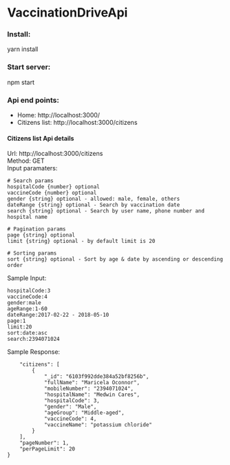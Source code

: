 # VaccinationDriveApi

### Install: 
yarn install

### Start server:
npm start

### Api end points:
- Home: http://localhost:3000/
- Citizens list: http://localhost:3000/citizens

#### Citizens list Api details
Url: http://localhost:3000/citizens  
Method: GET  
Input paramaters:

```
# Search params
hospitalCode {number} optional
vaccineCode {number} optional
gender {string} optional - allowed: male, female, others
dateRange {string} optional - Search by vaccination date
search {string} optional - Search by user name, phone number and hospital name

# Pagination params
page {string} optional
limit {string} optional - by default limit is 20

# Sorting params
sort {string} optional - Sort by age & date by ascending or descending order
```

Sample Input:
```
hospitalCode:3
vaccineCode:4
gender:male
ageRange:1-60
dateRange:2017-02-22 - 2018-05-10
page:1
limit:20
sort:date:asc
search:2394071024
```

Sample Response:
```{
    "citizens": [
        {
            "_id": "6103f992dde384a52bf8256b",
            "fullName": "Maricela Oconnor",
            "mobileNumber": "2394071024",
            "hospitalName": "Medwin Cares",
            "hospitalCode": 3,
            "gender": "Male",
            "ageGroup": "Middle-aged",
            "vaccineCode": 4,
            "vaccineName": "potassium chloride"
        }
    ],
    "pageNumber": 1,
    "perPageLimit": 20
}
```